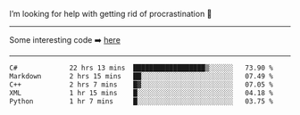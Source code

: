 I’m looking for help with getting rid of procrastination 🤔

-----

Some interesting code :arrow_right: [here](https://github.com/zhen8838/playground)

-----

<!--START_SECTION:waka-->

```txt
C#             22 hrs 13 mins  ██████████████████▒░░░░░░   73.90 %
Markdown       2 hrs 15 mins   ██░░░░░░░░░░░░░░░░░░░░░░░   07.49 %
C++            2 hrs 7 mins    █▓░░░░░░░░░░░░░░░░░░░░░░░   07.05 %
XML            1 hr 15 mins    █░░░░░░░░░░░░░░░░░░░░░░░░   04.18 %
Python         1 hr 7 mins     █░░░░░░░░░░░░░░░░░░░░░░░░   03.75 %
```

<!--END_SECTION:waka-->

<!--
**zhen8838/zhen8838** is a ✨ _special_ ✨ repository because its `README.md` (this file) appears on your GitHub profile.

Here are some ideas to get you started:

- 🔭 I’m currently working on ...
- 🌱 I’m currently learning ...
- 👯 I’m looking to collaborate on ...
 ...
- 💬 Ask me about ...
- 📫 How to reach me: ...
- 😄 Pronouns: ...
- ⚡ Fun fact: ...
-->
